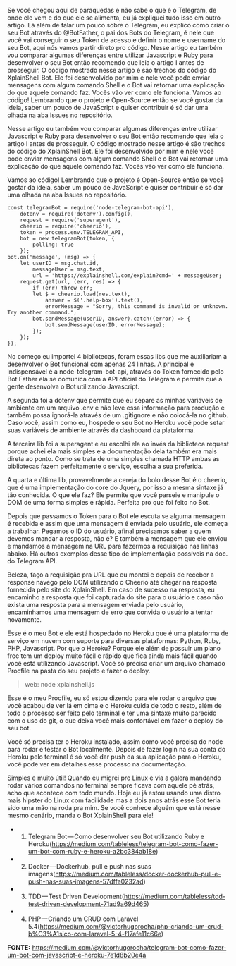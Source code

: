 <p>Se você chegou aqui de paraquedas e não sabe o que é o Telegram, de onde ele vem e do que ele se alimenta, eu já expliquei tudo isso em outro artigo. Lá além de falar um pouco sobre o Telegram, eu explico como criar o seu Bot através do @BotFather, o pai dos Bots do Telegram, é nele que você vai conseguir o seu Token de acesso e definir o nome e username do seu Bot, aqui nós vamos partir direto pro código.
Nesse artigo eu também vou comparar algumas diferenças entre utilizar Javascript e Ruby para desenvolver o seu Bot então recomendo que leia o artigo I antes de prosseguir. O código mostrado nesse artigo é são trechos do código do XplainShell Bot. Ele foi desenvolvido por mim e nele você pode enviar mensagens com algum comando Shell e o Bot vai retornar uma explicação do que aquele comando faz. Vocês vão ver como ele funciona.
Vamos ao código! Lembrando que o projeto é Open-Source então se você gostar da ideia, saber um pouco de JavaScript e quiser contribuir é só dar uma olhada na aba Issues no repositório.</p>

<p>Nesse artigo eu também vou comparar algumas diferenças entre utilizar Javascript e Ruby para desenvolver o seu Bot então recomendo que leia o artigo I antes de prosseguir. O código mostrado nesse artigo é são trechos do código do XplainShell Bot. Ele foi desenvolvido por mim e nele você pode enviar mensagens com algum comando Shell e o Bot vai retornar uma explicação do que aquele comando faz. Vocês vão ver como ele funciona.</p>

<p>Vamos ao código! Lembrando que o projeto é Open-Source então se você gostar da ideia, saber um pouco de JavaScript e quiser contribuir é só dar uma olhada na aba Issues no repositório.</p>

```
const telegramBot = require('node-telegram-bot-api'),
    dotenv = require('dotenv').config(),
    request = require('superagent'),
    cheerio = require('cheerio'),
    token = process.env.TELEGRAM_API,
    bot = new telegramBot(token, {
        polling: true
    });
bot.on('message', (msg) => {
    let userID = msg.chat.id,
        messageUser = msg.text,
        url = 'https://explainshell.com/explain?cmd=' + messageUser;
    request.get(url, (err, res) => {
        if (err) throw err;
        let $ = cheerio.load(res.text),
            answer = $('.help-box').text(),
            errorMessage = "Sorry, this command is invalid or unknown. Try another command.";
        bot.sendMessage(userID, answer).catch((error) => {
            bot.sendMessage(userID, errorMessage);
        });
    });
});
```

<p>No começo eu importei 4 bibliotecas, foram essas libs que me auxiliariam a desenvolver o Bot funcional com apenas 24 linhas. A principal e indispensável é a node-telegram-bot-api, através do Token fornecido pelo Bot Father ela se comunica com a API oficial do Telegram e permite que a gente desenvolva o Bot utilizando Javascript.</p>

<p>A segunda foi a dotenv que permite que eu separe as minhas variáveis de ambiente em um arquivo .env e não leve essa informação para produção e também possa ignorá-la através de um .gitignore e não colocá-la no github. Caso você, assim como eu, hospede o seu Bot no Heroku você pode setar suas variáveis de ambiente através da dashboard da plataforma.</p>

<p>A terceira lib foi a superagent e eu escolhi ela ao invés da biblioteca request porque achei ela mais simples e a documentação dela também era mais direta ao ponto. Como se trata de uma simples chamada HTTP ambas as bibliotecas fazem perfeitamente o serviço, escolha a sua preferida.</p>

<p>A quarta e última lib, provavelmente a cereja do bolo desse Bot é o cheerio, que é uma implementação do core do Jquery, por isso a mesma sintaxe já tão conhecida. O que ele faz? Ele permite que você parseie e manipule o DOM de uma forma simples e rápida. Perfeita pro que foi feito no Bot.</p>

<p>Depois que passamos o Token para o Bot ele escuta se alguma mensagem é recebida e assim que uma mensagem é enviada pelo usuário, ele começa a trabalhar. Pegamos o ID do usuário, afinal precisamos saber a quem devemos mandar a resposta, não é? E também a mensagem que ele enviou e mandamos a mensagem na URL para fazermos a requisição nas linhas abaixo. Há outros exemplos desse tipo de implementação possíveis na doc. do Telegram API.</p>

<p>Beleza, faço a requisição pra URL que eu montei e depois de receber a response navego pelo DOM utilizando o Cheerio até chegar na resposta fornecida pelo site do XplainShell. Em caso de sucesso na resposta, eu encaminho a resposta que foi capturada do site para o usuário e caso não exista uma resposta para a mensagem enviada pelo usuário, encaminhamos uma mensagem de erro que convida o usuário a tentar novamente.</p>

<p>Esse é o meu Bot e ele está hospedado no Heroku que é uma plataforma de serviço em nuvem com suporte para diversas plataformas: Python, Ruby, PHP, Javascript. Por que o Heroku? Porque ele além de possuir um plano free tem um deploy muito fácil e rápido que fica ainda mais fácil quando você está utilizando Javascript. Você só precisa criar um arquivo chamado Procfile na pasta do seu projeto e fazer o deploy.</p>

> web: node xplainshell.js

<p>Esse é o meu Procfile, eu só estou dizendo para ele rodar o arquivo que você acabou de ver lá em cima e o Heroku cuida de todo o resto, além de todo o processo ser feito pelo terminal e ter uma sintaxe muito parecido com o uso do git, o que deixa você mais confortável em fazer o deploy do seu bot.</p>

<p>Você só precisa ter o Heroku instalado, assim como você precisa do node para rodar e testar o Bot localmente. Depois de fazer login na sua conta do Heroku pelo terminal é só você dar push da sua aplicação para o Heroku, você pode ver em detalhes esse processo na documentação.</p>

<p>Simples e muito útil! Quando eu migrei pro Linux e via a galera mandando rodar vários comandos no terminal sempre ficava com aquele pé atrás, acho que acontece com todo mundo. Hoje eu já estou usando uma distro mais hipster do Linux com facilidade mas a dois anos atrás esse Bot teria sido uma mão na roda pra mim. Se você conhece alguém que está nesse mesmo cenário, manda o Bot XplainShell para ele!</p>

- 1. Telegram Bot — Como desenvolver seu Bot utilizando Ruby e Heroku(https://medium.com/tableless/telegram-bot-como-fazer-um-bot-com-ruby-e-heroku-a2bc384ab18e)
- 2. Docker — Dockerhub, pull e push nas suas imagens(https://medium.com/tableless/docker-dockerhub-pull-e-push-nas-suas-imagens-57dffa0232ad)
- 3. TDD — Test Driven Development(https://medium.com/tableless/tdd-test-driven-development-71ad9a69d465)
- 4. PHP — Criando um CRUD com Laravel 5.4(https://medium.com/@victorhugorocha/php-criando-um-crud-b%C3%A1sico-com-laravel-5-4-f17afe11c66e)

**FONTE:** https://medium.com/@victorhugorocha/telegram-bot-como-fazer-um-bot-com-javascript-e-heroku-7e1d8b20e4a
